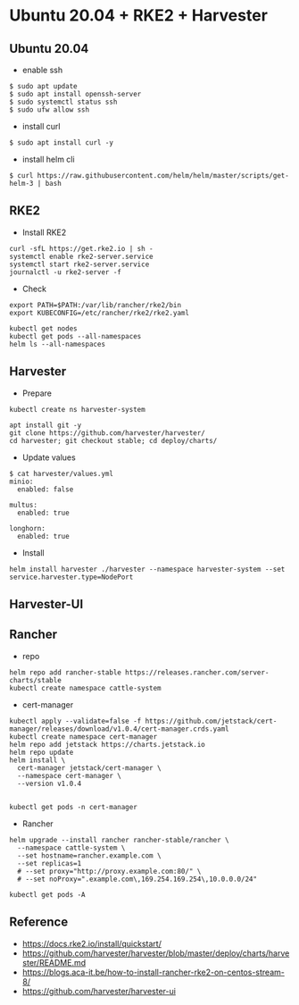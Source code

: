 # Ubuntu 20.04 + RKE2 + Harvester
## Ubuntu 20.04
- enable ssh
```
$ sudo apt update
$ sudo apt install openssh-server
$ sudo systemctl status ssh
$ sudo ufw allow ssh
```
- install curl
```
$ sudo apt install curl -y 
```
- install helm cli
```
$ curl https://raw.githubusercontent.com/helm/helm/master/scripts/get-helm-3 | bash
```
## RKE2 
- Install RKE2
```
curl -sfL https://get.rke2.io | sh -
systemctl enable rke2-server.service
systemctl start rke2-server.service
journalctl -u rke2-server -f
```
- Check
```
export PATH=$PATH:/var/lib/rancher/rke2/bin
export KUBECONFIG=/etc/rancher/rke2/rke2.yaml

kubectl get nodes
kubectl get pods --all-namespaces
helm ls --all-namespaces
```
## Harvester
- Prepare
```
kubectl create ns harvester-system

apt install git -y
git clone https://github.com/harvester/harvester/
cd harvester; git checkout stable; cd deploy/charts/
```
- Update values
```
$ cat harvester/values.yml
minio:
  enabled: false
  
multus:
  enabled: true

longhorn:
  enabled: true
```
- Install
```
helm install harvester ./harvester --namespace harvester-system --set service.harvester.type=NodePort
```
## Harvester-UI


## Rancher
- repo
```
helm repo add rancher-stable https://releases.rancher.com/server-charts/stable
kubectl create namespace cattle-system
```
- cert-manager
```
kubectl apply --validate=false -f https://github.com/jetstack/cert-manager/releases/download/v1.0.4/cert-manager.crds.yaml
kubectl create namespace cert-manager
helm repo add jetstack https://charts.jetstack.io
helm repo update
helm install \
  cert-manager jetstack/cert-manager \
  --namespace cert-manager \
  --version v1.0.4

	
kubectl get pods -n cert-manager
```
- Rancher
```
helm upgrade --install rancher rancher-stable/rancher \
  --namespace cattle-system \
  --set hostname=rancher.example.com \
  --set replicas=1 
  # --set proxy="http://proxy.example.com:80/" \
  # --set noProxy=".example.com\,169.254.169.254\,10.0.0.0/24"
  
kubectl get pods -A  
```


## Reference
- https://docs.rke2.io/install/quickstart/
- https://github.com/harvester/harvester/blob/master/deploy/charts/harvester/README.md
- https://blogs.aca-it.be/how-to-install-rancher-rke2-on-centos-stream-8/
- https://github.com/harvester/harvester-ui
